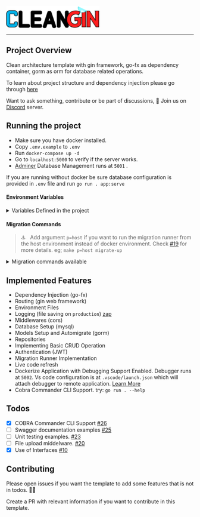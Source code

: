 <img src="logo.svg" width="250px" />

<hr />

## Project Overview
Clean architecture template with gin framework, go-fx as dependency container, gorm as orm for database related operations.

To learn about project structure and dependency injection please go through [here](https://medium.com/wesionary-team/dependency-injection-with-go-fx-b698a6585cf0?source=friends_link&sk=26f391ae41c493946ee3434be2ed4971)

Want to ask something, contribute or be part of discussions, 💬 Join us on [Discord](https://discord.gg/mmFdCpKhJx) server.

## Running the project

- Make sure you have docker installed.
- Copy `.env.example` to `.env`
- Run `docker-compose up -d`
- Go to `localhost:5000` to verify if the server works.
- [Adminer](https://www.adminer.org/) Database Management runs at `5001` .

If you are running without docker be sure database configuration is provided in `.env` file and run `go run . app:serve`

#### Environment Variables

<details>
    <summary>Variables Defined in the project </summary>

| Key            | Value                    | Desc                                        |
| -------------- | ------------------------ | ------------------------------------------- |
| `SERVER_PORT`  | `5000`                   | Port at which app runs                      |
| `ENV`          | `development,production` | App running Environment                     |
| `LOG_OUTPUT`   | `./server.log`           | Output Directory to save logs               |
| `LOG_LEVEL`    | `info`                   | Level for logging (check lib/logger.go:172) |
| `DB_USER`      | `username`               | Database Username                           |
| `DB_PASS`      | `password`               | Database Password                           |
| `DB_HOST`      | `0.0.0.0`                | Database Host                               |
| `DB_PORT`      | `3306`                   | Database Port                               |
| `DB_NAME`      | `test`                   | Database Name                               |
| `JWT_SECRET`   | `secret`                 | JWT Token Secret key                        |
| `ADMINER_PORT` | `5001`                   | Adminer DB Port                             |
| `DEBUG_PORT`   | `5002`                   | Port that delve debugger runs in            |

</details>

#### Migration Commands

> ⚓️ &nbsp; Add argument `p=host` if you want to run the migration runner from the host environment instead of docker environment.
> Check [#19](https://github.com/JooHyeongLee/clean-gin/issues/19) for more details. eg; `make p=host migrate-up`

<details>
    <summary>Migration commands available</summary>

| Command             | Desc                                           |
| ------------------- | ---------------------------------------------- |
| `make migrate-up`   | runs migration up command                      |
| `make migrate-down` | runs migration down command                    |
| `make force`        | Set particular version but don't run migration |
| `make goto`         | Migrate to particular version                  |
| `make drop`         | Drop everything inside database                |
| `make create`       | Create new migration file(up & down)           |

</details>

## Implemented Features

- Dependency Injection (go-fx)
- Routing (gin web framework)
- Environment Files
- Logging (file saving on `production`) [zap](https://github.com/uber-go/zap)
- Middlewares (cors)
- Database Setup (mysql)
- Models Setup and Automigrate (gorm)
- Repositories
- Implementing Basic CRUD Operation
- Authentication (JWT)
- Migration Runner Implementation
- Live code refresh
- Dockerize Application with Debugging Support Enabled. Debugger runs at `5002`. Vs code configuration is at `.vscode/launch.json` which will attach debugger to remote application. [Learn More](https://medium.com/wesionary-team/docker-debug-environment-for-go-and-gin-framework-36df80e061ac?source=friends_link&sk=35c9d856852944083dd30059200d87f0)
- Cobra Commander CLI Support. try: `go run . --help`

## Todos

- [x] COBRA Commander CLI Support [#26](https://github.com/JooHyeongLee/clean-gin/issues/26)
- [ ] Swagger documentation examples [#25](https://github.com/JooHyeongLee/clean-gin/issues/25)
- [ ] Unit testing examples. [#23](https://github.com/JooHyeongLee/clean-gin/issues/23)
- [ ] File upload middelware. [#20](https://github.com/JooHyeongLee/clean-gin/issues/20)
- [x] Use of Interfaces [#10](https://github.com/JooHyeongLee/clean-gin/issues/10)

## Contributing

Please open issues if you want the template to add some features that is not in todos. 🙇‍♂️

Create a PR with relevant information if you want to contribute in this template.
